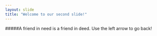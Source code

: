 ```yaml
---
layout: slide
title: "Welcome to our second slide!"
---
```

#####A friend in need is a friend in deed.
Use the left arrow to go back!
